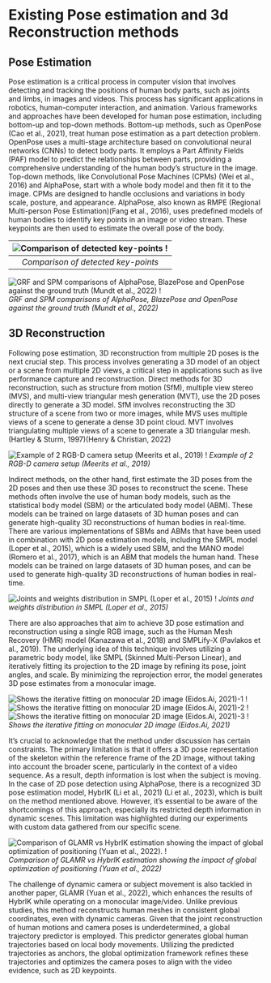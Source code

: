 # Existing Pose estimation and 3d Reconstruction methods

## Pose Estimation
Pose estimation is a critical process in computer vision that involves detecting and tracking the positions of human body parts, such as joints and limbs, in images and videos. This process has significant applications in robotics, human-computer interaction, and
animation. Various frameworks and approaches have been developed for human pose estimation, including bottom-up and top-down methods.
Bottom-up methods, such as OpenPose (Cao et al., 2021), treat human pose estimation as a part detection problem. OpenPose uses a multi-stage architecture based on convolutional neural networks (CNNs) to detect body parts. It employs a Part Affinity Fields (PAF) model to predict the relationships between parts, providing a comprehensive understanding of the human body’s structure in the image.
Top-down methods, like Convolutional Pose Machines (CPMs) (Wei et al., 2016) and
AlphaPose, start with a whole body model and then fit it to the image. CPMs are
designed to handle occlusions and variations in body scale, posture, and appearance.
AlphaPose, also known as RMPE (Regional Multi-person Pose Estimation)(Fang et al.,
2016), uses predefined models of human bodies to identify key points in an image or
video stream. These keypoints are then used to estimate the overall pose of the body.

| ![Comparison of detected key-points !](/images/KeypointModelComparison.png "Comparison of detected key-points") |
|:--:| 
| *Comparison of detected key-points* |

![GRF and SPM comparisons of AlphaPose, BlazePose and OpenPose against
the ground truth (Mundt et al., 2022) !](/images/SPMComparison.png "GRF and SPM comparison")
*GRF and SPM comparisons of AlphaPose, BlazePose and OpenPose against
the ground truth (Mundt et al., 2022)*

## 3D Reconstruction
Following pose estimation, 3D reconstruction from multiple 2D poses is the next
crucial step. This process involves generating a 3D model of an object or a scene from
multiple 2D views, a critical step in applications such as live performance capture and
reconstruction.
Direct methods for 3D reconstruction, such as structure from motion (SfM), multiple
view stereo (MVS), and multi-view triangular mesh generation (MVT), use the 2D poses
directly to generate a 3D model. SfM involves reconstructing the 3D structure of a scene
from two or more images, while MVS uses multiple views of a scene to generate a dense
3D point cloud. MVT involves triangulating multiple views of a scene to generate a 3D
triangular mesh.(Hartley & Sturm, 1997)(Henry & Christian, 2022)

![Example of 2 RGB-D camera setup (Meerits et al., 2019) !](/images/RGBDCameraSetup.png "Example of 2 RGB-D camera setup")
*Example of 2 RGB-D camera setup (Meerits et al., 2019)*

Indirect methods, on the other hand, first estimate the 3D poses from the 2D poses and
then use these 3D poses to reconstruct the scene. These methods often involve the use
of human body models, such as the statistical body model (SBM) or the articulated body
model (ABM). These models can be trained on large datasets of 3D human poses and
can generate high-quality 3D reconstructions of human bodies in real-time. There are
various implementations of SBMs and ABMs that have been used in combination with
2D pose estimation models, including the SMPL model (Loper et al., 2015), which is a
widely used SBM, and the MANO model (Romero et al., 2017), which is an ABM that
models the human hand. These models can be trained on large datasets of 3D human poses, and can be used to generate high-quality 3D reconstructions of human bodies in
real-time.

![Joints and weights distribution in SMPL (Loper et al., 2015) !](/images/SMPLWeightDistribution.png "Joints and weights distribution in SMPL")
*Joints and weights distribution in SMPL (Loper et al., 2015)*

There are also approaches that aim to achieve 3D pose estimation and reconstruction
using a single RGB image, such as the Human Mesh Recovery (HMR) model (Kanazawa
et al., 2018) and SMPLify-X (Pavlakos et al., 2019). The underlying idea of this
technique involves utilizing a parametric body model, like SMPL (Skinned Multi-Person
Linear), and iteratively fitting its projection to the 2D image by refining its pose, joint
angles, and scale. By minimizing the reprojection error, the model generates 3D pose
estimates from a monocular image.

![Shows the iterative fitting on monocular 2D image (Eidos.Ai, 2021)-1 !](/images/SMPL3dpose1.png "Shows the iterative fitting on monocular 2D image")
![Shows the iterative fitting on monocular 2D image (Eidos.Ai, 2021)-2 !](/images/SMPL3dpose2.png "Shows the iterative fitting on monocular 2D image")
![Shows the iterative fitting on monocular 2D image (Eidos.Ai, 2021)-3 !](/images/SMPL3dpose3.png "Shows the iterative fitting on monocular 2D image")
*Shows the iterative fitting on monocular 2D image (Eidos.Ai, 2021)*

It’s crucial to acknowledge that the method under discussion has certain constraints.
The primary limitation is that it offers a 3D pose representation of the skeleton within
the reference frame of the 2D image, without taking into account the broader scene,
particularly in the context of a video sequence. As a result, depth information is lost
when the subject is moving. In the case of 2D pose detection using AlphaPose, there
is a recognized 3D pose estimation model, HybrIK (Li et al., 2021) (Li et al., 2023),
which is built on the method mentioned above. However, it’s essential to be aware
of the shortcomings of this approach, especially its restricted depth information in dynamic scenes. This limitation was highlighted during our experiments with custom
data gathered from our specific scene.

![Comparison of GLAMR vs HybrIK estimation showing the impact of
global optimization of positioning (Yuan et al., 2022).
 !](/images/GLAMRvsHybrIK.png "Comparison of GLAMR vs HybrIK")
*Comparison of GLAMR vs HybrIK estimation showing the impact of
global optimization of positioning (Yuan et al., 2022)*

The challenge of dynamic camera or subject movement is also tackled in another paper,
GLAMR (Yuan et al., 2022), which enhances the results of HybrIK while operating
on a monocular image/video. Unlike previous studies, this method reconstructs human
meshes in consistent global coordinates, even with dynamic cameras. Given that the
joint reconstruction of human motions and camera poses is underdetermined, a global
trajectory predictor is employed. This predictor generates global human trajectories
based on local body movements. Utilizing the predicted trajectories as anchors, the
global optimization framework refines these trajectories and optimizes the camera poses
to align with the video evidence, such as 2D keypoints.
